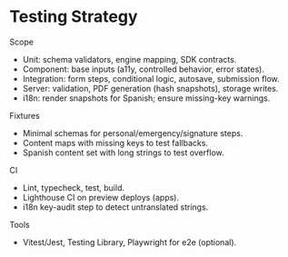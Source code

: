 # Testing Strategy

Scope

- Unit: schema validators, engine mapping, SDK contracts.
- Component: base inputs (a11y, controlled behavior, error states).
- Integration: form steps, conditional logic, autosave, submission flow.
- Server: validation, PDF generation (hash snapshots), storage writes.
 - i18n: render snapshots for Spanish; ensure missing-key warnings.

Fixtures

- Minimal schemas for personal/emergency/signature steps.
- Content maps with missing keys to test fallbacks.
 - Spanish content set with long strings to test overflow.

CI

- Lint, typecheck, test, build.
- Lighthouse CI on preview deploys (apps).
 - i18n key-audit step to detect untranslated strings.

Tools

- Vitest/Jest, Testing Library, Playwright for e2e (optional).
